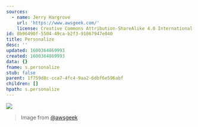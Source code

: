 ```yaml
---
sources:
  - name: Jerry Hargrove
    url: 'https://www.awsgeek.com/'
    license: Creative Commons Attribution-ShareAlike 4.0 International License
id: 8b96490f-5504-49ca-b2f3-91067947e040
title: Personalize
desc: ''
updated: 1600364869993
created: 1600364869993
data: {}
fname: s.personalize
stub: false
parent: 1f759d8c-cca7-4fc4-9aa2-6dbf6e596abf
children: []
hpath: s.personalize
---
```

![](/assets/images/Amazon-Personalize_en.jpg)

> Image from [@awsgeek](https://www.awsgeek.com/Amazon-Personalize/)

